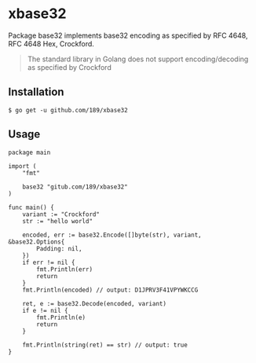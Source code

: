 # xbase32

Package base32 implements base32 encoding as specified by RFC 4648, RFC 4648 Hex, Crockford.

> The standard library in Golang does not support encoding/decoding as specified by Crockford

## Installation

```
$ go get -u github.com/189/xbase32
```

## Usage

```
package main

import (
	"fmt"

	base32 "gitub.com/189/xbase32"
)

func main() {
	variant := "Crockford"
	str := "hello world"

	encoded, err := base32.Encode([]byte(str), variant, &base32.Options{
		Padding: nil,
	})
	if err != nil {
		fmt.Println(err)
		return
	}
	fmt.Println(encoded) // output: D1JPRV3F41VPYWKCCG

	ret, e := base32.Decode(encoded, variant)
	if e != nil {
		fmt.Println(e)
		return
	}

	fmt.Println(string(ret) == str) // output: true
}


```
